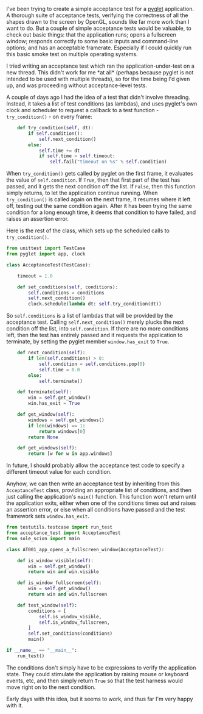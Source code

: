 <!--
.. title: Acceptance testing a pyglet application
.. slug: acceptance-testing-a-pyglet-application
.. date: 2008-07-04 17:30:58-05:00
.. tags: software,python,testing,graphics
.. link: 
.. description: 
.. type: text
-->


I've been trying to create a simple acceptance test for a
[pyglet](http://pyglet.org/) application. A thorough suite of acceptance
tests, verifying the correctness of all the shapes drawn to the screen
by OpenGL, sounds like far more work than I want to do. But a couple of
simple acceptance tests would be valuable, to check out basic things:
that the application runs; opens a fullscreen window; responds correctly
to some basic inputs and command-line options; and has an acceptable
framerate. Especially if I could quickly run this basic smoke test on
multiple operating systems.

I tried writing an acceptance test which ran the application-under-test
on a new thread. This didn't work for me \*at all\* (perhaps because
pyglet is not intended to be used with multiple threads), so for the
time being I'd given up, and was proceeding without acceptance-level
tests.

A couple of days ago I had the idea of a test that didn't involve
threading. Instead, it takes a list of test conditions (as lambdas), and
uses pyglet's own clock and scheduler to request a callback to a test
function - `try_condition()` - on every frame:

``` python
    def try_condition(self, dt):
        if self.condition():
            self.next_condition()
        else:
            self.time += dt
            if self.time > self.timeout:
                self.fail("timeout on %s" % self.condition)
```

When `try_condition()` gets called by pyglet on the first frame, it
evaluates the value of `self.condition`. If `True`, then that first part
of the test has passed, and it gets the next condition off the list. If
`False`, then this function simply returns, to let the application
continue running. When `try_condition()` is called again on the next
frame, it resumes where it left off, testing out the same condition
again. After it has been trying the same condition for a long enough
time, it deems that condition to have failed, and raises an assertion
error.

Here is the rest of the class, which sets up the scheduled calls to
`try_condition()`.

``` python
from unittest import TestCase
from pyglet import app, clock

class AcceptanceTest(TestCase):

    timeout = 1.0

    def set_conditions(self, conditions):
        self.conditions = conditions
        self.next_condition()
        clock.schedule(lambda dt: self.try_condition(dt))
```

So `self.conditions` is a list of lambdas that will be provided by the
acceptance test. Calling `self.next_condition()` merely plucks the next
condition off the list, into `self.condition`. If there are no more
conditions left, then the test has entirely passed and it requests the
application to terminate, by setting the pyglet member `window.has_exit`
to `True`.

``` python
    def next_condition(self):
        if len(self.conditions) > 0:
            self.condition = self.conditions.pop(0)
            self.time = 0.0
        else:
            self.terminate()

    def terminate(self):
        win = self.get_window()
        win.has_exit = True

    def get_window(self):
        windows = self.get_windows()
        if len(windows) == 1:
            return windows[0]
        return None

    def get_windows(self):
        return [w for w in app.windows]
```

In future, I should probably allow the acceptance test code to specify a
different timeout value for each condition.

Anyhow, we can then write an acceptance test by inheriting from this
`AcceptanceTest` class, providing an appropriate list of conditions, and
then just calling the application's `main()` function. This function
won't return until the application exits, either when one of the
conditions times out and raises an assertion error, or else when all
conditions have passed and the test framework sets `window.has_exit`.

``` python
from testutils.testcase import run_test
from acceptance_test import AcceptanceTest
from sole_scion import main

class AT001_app_opens_a_fullscreen_window(AcceptanceTest):

    def is_window_visible(self):
        win = self.get_window()
        return win and win.visible

    def is_window_fullscreen(self):
        win = self.get_window()
        return win and win.fullscreen

    def test_window(self):
        conditions = [
            self.is_window_visible,
            self.is_window_fullscreen,
        ]
        self.set_conditions(conditions)
        main()

if __name__ == "__main__":
    run_test()
```

The conditions don't simply have to be expressions to verify the
application state. They could stimulate the application by raising mouse
or keyboard events, etc, and then simply return `True` so that the test
harness would move right on to the next condition.

Early days with this idea, but it seems to work, and thus far I'm very
happy with it.
